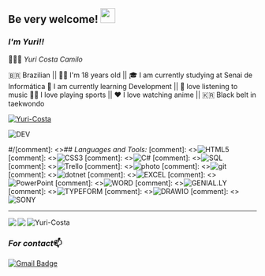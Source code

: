 ## Be very welcome! <img src="https://raw.githubusercontent.com/iampavangandhi/iampavangandhi/master/gifs/Hi.gif" width="30px"></h2>

### *I'm Yuri!!*


   👨🏻‍💻 *Yuri Costa Camilo*

   🇧🇷 Brazilian || 👦🏻 I'm 18 years old || 🎓 I am currently studying at Senai de Informática
   🌱 I am currently learning Development || 🎵 love listening to music
   🏊🏻 I love playing sports || ❤️ I love watching anime || 🇰🇷 Black belt in taekwondo


<p align="left"> <a href="https://github-profile-trophy.vercel.app/?username=ryo-ma&theme=dracula"><img src="https://github-profile-trophy.vercel.app/?username=Yuri-Costa&theme=dracula" alt="Yuri-Costa" /></a> </p>






![DEV](https://media.giphy.com/media/iIqmM5tTjmpOB9mpbn/giphy.gif)


#/[comment]: <>## *Languages and Tools:*
[comment]: <>![HTML5](https://img.shields.io/badge/-HTML5-blueviolet)
[comment]: <>![CSS3](https://img.shields.io/badge/-CSS3-blueviolet)
[comment]: <>![C#](https://img.shields.io/badge/-CSHARP-blueviolet)
[comment]: <>![SQL](https://img.shields.io/badge/-MYSQL-blueviolet)
[comment]: <>![Trello](https://img.shields.io/badge/-TRELLO-blueviolet)
[comment]: <>![photo](https://img.shields.io/badge/-PHOTOSHOP-blueviolet)
[comment]: <>![git](https://img.shields.io/badge/-GIT-blueviolet)
[comment]: <>![dotnet](https://img.shields.io/badge/-DOTNET-blueviolet)
[comment]: <>![EXCEL](https://img.shields.io/badge/-EXCEL-blueviolet)
[comment]: <>![PowerPoint](https://img.shields.io/badge/-POWERPOINT-blueviolet)
[comment]: <>![WORD](https://img.shields.io/badge/-WORD-blueviolet)
[comment]: <>![GENIAL.LY](https://img.shields.io/badge/-GENIAL.LY-blueviolet)
[comment]: <>![TYPEFORM](https://img.shields.io/badge/-TYPEFORM-blueviolet)
[comment]: <>![DRAWIO](https://img.shields.io/badge/-DRAW.IO-blueviolet)
[comment]: <>![SONY](https://img.shields.io/badge/-SONY%20VEGAS-blueviolet)

----------------------------------------------------------------------------------------------------------------


<a href="https://github.com/Yuri-Camilo/github-readme-stats">
  <img align="left" src="https://github-readme-stats.vercel.app/api?username=Yuri-Costa&show_icons=true&theme=radical" />
</a>
<a href="https://github.com/Yuri-Costa/convoychat">
  <img align="left" src="https://github-readme-stats.vercel.app/api/top-langs/?username=Yuri-Costa&theme=radical" />
</a>

<p align="left"> <img src="https://komarev.com/ghpvc/?username=Yuri-Costa&label=Profile%20views&color=blueviolet&style=flat" alt="Yuri-Costa" /> </p>

### *For contact*📫
[![Gmail Badge](https://img.shields.io/badge/-yuri342costa@gmail.com-c14438?style=flat-square&logo=Gmail&logoColor=white&link=mailto:yuri342costa@gmail.com)](mailto:yuri342costa@gmail.com)



    



